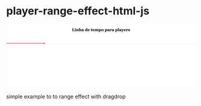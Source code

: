 # player-range-effect-html-js

<div>

<img src="screenshot-127.0.0.1-5500-2019.01.18-14-57-49.png" />

</div>

simple example to to range effect with dragdrop 
